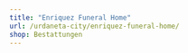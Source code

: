```yaml
---
title: "Enriquez Funeral Home"
url: /urdaneta-city/enriquez-funeral-home/
shop: Bestattungen
---
```


